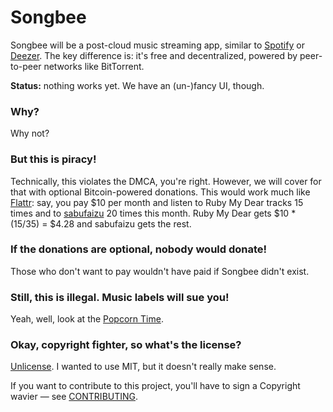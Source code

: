# Songbee

Songbee will be a post-cloud music streaming app, similar
to [Spotify][] or [Deezer][]. The key difference is: it's free and
decentralized, powered by peer-to-peer networks like BitTorrent.

**Status:** nothing works yet. We have an (un-)fancy UI, though.


### Why?

Why not?

### But this is piracy!

Technically, this violates the DMCA, you're right. However, we will cover
for that with optional Bitcoin-powered donations. This would work much like
[Flattr][]: say, you pay $10 per month and listen to Ruby My Dear tracks
15 times and to [sabufaizu][] 20 times this month. Ruby My Dear gets
$10 * (15/35) = $4.28 and sabufaizu gets the rest.

### If the donations are optional, nobody would donate!

Those who don't want to pay wouldn't have paid if Songbee didn't exist.

### Still, this is illegal. Music labels will sue you!

Yeah, well, look at the [Popcorn Time][].

### Okay, copyright fighter, so what's the license?

[Unlicense][]. I wanted to use MIT, but it doesn't really make sense.

If you want to contribute to this project, you'll have to sign
a Copyright wavier — see [CONTRIBUTING](CONTRIBUTING.md).


[Spotify]: https://spotify.com/
[Deezer]: https://deezer.com/
[Flattr]: https://flattr.com/
[sabufaizu]: https://soundcloud.com/sabufaizu
[Popcorn Time]: https://popcorntime.sh/
[Unlicense]: http://unlicense.org/
